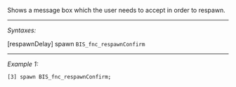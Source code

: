 Shows a message box which the user needs to accept in order to respawn.


---
*Syntaxes:*

[respawnDelay] spawn `BIS_fnc_respawnConfirm`

---
*Example 1:*

```sqf
[3] spawn BIS_fnc_respawnConfirm;
```